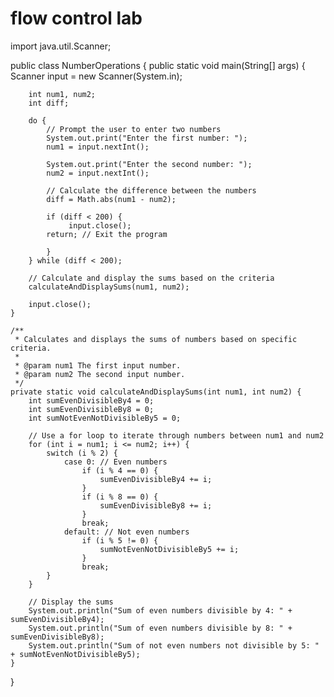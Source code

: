 # flow control  lab
 
import java.util.Scanner;

public class NumberOperations {
    public static void main(String[] args) {
        Scanner input = new Scanner(System.in);

        int num1, num2;
        int diff;

        do {
            // Prompt the user to enter two numbers
            System.out.print("Enter the first number: ");
            num1 = input.nextInt();

            System.out.print("Enter the second number: ");
            num2 = input.nextInt();

            // Calculate the difference between the numbers
            diff = Math.abs(num1 - num2);

            if (diff < 200) {
                 input.close();
            return; // Exit the program

            }
        } while (diff < 200);

        // Calculate and display the sums based on the criteria
        calculateAndDisplaySums(num1, num2);

        input.close();
    }

    /**
     * Calculates and displays the sums of numbers based on specific criteria.
     *
     * @param num1 The first input number.
     * @param num2 The second input number.
     */
    private static void calculateAndDisplaySums(int num1, int num2) {
        int sumEvenDivisibleBy4 = 0;
        int sumEvenDivisibleBy8 = 0;
        int sumNotEvenNotDivisibleBy5 = 0;

        // Use a for loop to iterate through numbers between num1 and num2
        for (int i = num1; i <= num2; i++) {
            switch (i % 2) {
                case 0: // Even numbers
                    if (i % 4 == 0) {
                        sumEvenDivisibleBy4 += i;
                    }
                    if (i % 8 == 0) {
                        sumEvenDivisibleBy8 += i;
                    }
                    break;
                default: // Not even numbers
                    if (i % 5 != 0) {
                        sumNotEvenNotDivisibleBy5 += i;
                    }
                    break;
            }
        }

        // Display the sums
        System.out.println("Sum of even numbers divisible by 4: " + sumEvenDivisibleBy4);
        System.out.println("Sum of even numbers divisible by 8: " + sumEvenDivisibleBy8);
        System.out.println("Sum of not even numbers not divisible by 5: " + sumNotEvenNotDivisibleBy5);
    }
}


